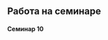 ## Работа на семинаре
#### Cеминар 10


[](https://github.com/annak11/work1/blob/master/pic/2017-11-14_11-40-33.png)
=====
[](https://github.com/annak11/work1/blob/master/pic/2017-11-14_11-42-18.png)
=====
[](https://github.com/annak11/work1/blob/master/pic/2017-11-14_11-42-46.png)
